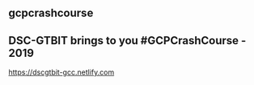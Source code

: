 ## gcpcrashcourse

## DSC-GTBIT brings to you #GCPCrashCourse - 2019

https://dscgtbit-gcc.netlify.com
